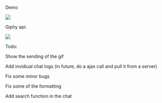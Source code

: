 Demo

![](http://i.imgur.com/SFXzvK2.gif)


Giphy api:

![](http://i.imgur.com/z1DNaXy.gif)


Todo:

Show the sending of the gif


Add invidiual chat logs (in future, do a ajax call and pull it from a server)


Fix some minor bugs

Fix some of the formatting

Add search function in the chat 
